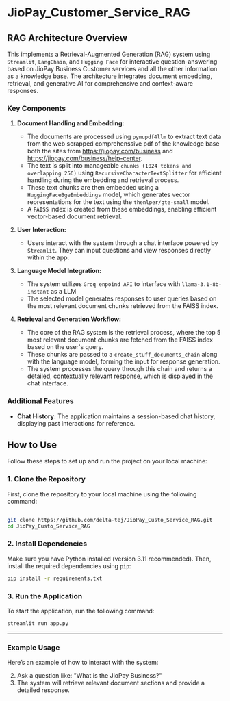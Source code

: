 ﻿# JioPay_Customer_Service_RAG 


## RAG Architecture Overview 

This implements a Retrieval-Augmented Generation (RAG) system using `Streamlit`, `LangChain`, and `Hugging Face` for interactive question-answering based on JioPay Business Customer services and all the other information as a  knowledge base. The architecture integrates document embedding, retrieval, and generative AI for comprehensive and context-aware responses.

### Key Components

1. **Document Handling and Embedding:**
   - The documents are processed using `pymupdf4llm` to extract text data from the web scrapped comprehenssive pdf of the knowledge base both the sites from https://jiopay.com/business and https://jiopay.com/business/help-center.
   - The text is split into manageable `chunks (1024 tokens and overlapping 256)` using `RecursiveCharacterTextSplitter` for efficient handling during the embedding and retrieval process.
   - These text chunks are then embedded using a `HuggingFaceBgeEmbeddings` model, which generates vector representations for the text using the `thenlper/gte-small` model.
   - A `FAISS` index is created from these embeddings, enabling efficient vector-based document retrieval.

2. **User Interaction:**
   - Users interact with the system through a chat interface powered by `Streamlit`. They can input questions and view responses directly within the app.

3. **Language Model Integration:**
   - The system utilizes `Groq enpoind API` to interface with `llama-3.1-8b-instant` as a LLM
   - The selected model generates responses to user queries based on the most relevant document chunks retrieved from the FAISS index.

4. **Retrieval and Generation Workflow:**
   - The core of the RAG system is the retrieval process, where the top 5 most relevant document chunks are fetched from the FAISS index based on the user's query.
   - These chunks are passed to a `create_stuff_documents_chain` along with the language model, forming the input for response generation.
   - The system processes the query through this chain and returns a detailed, contextually relevant response, which is displayed in the chat interface.

### Additional Features

- **Chat History:** The application maintains a session-based chat history, displaying past interactions for reference.




## How to Use

Follow these steps to set up and run the project on your local machine:

### 1. Clone the Repository
First, clone the repository to your local machine using the following command:
```bash

git clone https://github.com/delta-tej/JioPay_Custo_Service_RAG.git
cd JioPay_Custo_Service_RAG
```

### 2. Install Dependencies
Make sure you have Python installed (version 3.11 recommended). Then, install the required dependencies using `pip`:
```bash
pip install -r requirements.txt
```


### 3. Run the Application
To start the application, run the following command:
```bash
streamlit run app.py
```


---

### Example Usage

Here’s an example of how to interact with the system:

2. Ask a question like: "What is the JioPay Business?"
3. The system will retrieve relevant document sections and provide a detailed response.
